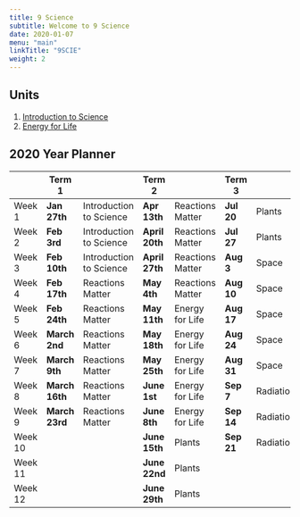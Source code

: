 ```yaml
---
title: 9 Science
subtitle: Welcome to 9 Science
date: 2020-01-07
menu: "main"
linkTitle: "9SCIE"
weight: 2
---
```


## Units

1. [Introduction to Science](introduction-to-science/)
3. [Energy for Life](energy-for-life/)

## 2020 Year Planner

|         | Term 1         |                         | Term 2         |                  | Term 3     |           | Term 4      |                  |
|---------|----------------|-------------------------|----------------|------------------|------------|-----------|-------------|------------------|
| Week 1  | __Jan 27th__   | Introduction to Science | __Apr 13th__   | Reactions Matter | __Jul 20__ | Plants    | __Oct 12__  | Radiation        |
| Week 2  | __Feb 3rd__    | Introduction to Science | __April 20th__ | Reactions Matter | __Jul 27__ | Plants    | __Oct 19__  | Radiation        |
| Week 3  | __Feb 10th__   | Introduction to Science | __April 27th__ | Reactions Matter | __Aug 3__  | Space     | __Oct 26__  | Radiation        |
| Week 4  | __Feb 17th__   | Reactions Matter        | __May 4th__    | Reactions Matter | __Aug 10__ | Space     | __Nov 2__   | Revision         |
| Week 5  | __Feb 24th__   | Reactions Matter        | __May 11th__   | Energy for Life  | __Aug 17__ | Space     | __Nov 9__   | Junior Exams     |
| Week 6  | __March 2nd__  | Reactions Matter        | __May 18th__   | Energy for Life  | __Aug 24__ | Space     | __Nov 16__  | Teacher's Choice |
| Week 7  | __March 9th__  | Reactions Matter        | __May 25th__   | Energy for Life  | __Aug 31__ | Space     | __Nov 23__  | Teacher's Choice |
| Week 8  | __March 16th__ | Reactions Matter        | __June 1st__   | Energy for Life  | __Sep 7__  | Radiation | __Nov 30__  | Teacher's Choice |
| Week 9  | __March 23rd__ | Reactions Matter        | __June 8th__   | Energy for Life  | __Sep 14__ | Radiation | __Dec 7th__ | Teacher's Choice |
| Week 10 |                |                         | __June 15th__  | Plants           | __Sep 21__ | Radiation |             |                  |
| Week 11 |                |                         | __June 22nd__  | Plants           |            |           |             |                  |
| Week 12 |                |                         | __June 29th__  | Plants           |            |           |             |                  |

 